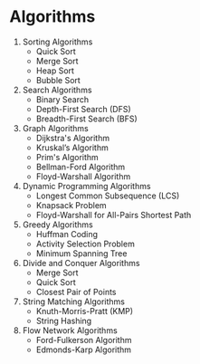 <head>
    <meta charset="UTF-8">
    <meta name="viewport" content="width=device-width, initial-scale=1.0">
</head>
<body>
    <h1>Algorithms</h1>
    <ol>
        <li>Sorting Algorithms
            <ul>
                <li>Quick Sort</li>
                <li>Merge Sort</li>
                <li>Heap Sort</li>
                <li>Bubble Sort</li>
            </ul>
        </li>
        <li>Search Algorithms
            <ul>
                <li>Binary Search</li>
                <li>Depth-First Search (DFS)</li>
                <li>Breadth-First Search (BFS)</li>
            </ul>
        </li>
        <li>Graph Algorithms
            <ul>
                <li>Dijkstra's Algorithm</li>
                <li>Kruskal’s Algorithm</li>
                <li>Prim's Algorithm</li>
                <li>Bellman-Ford Algorithm</li>
                <li>Floyd-Warshall Algorithm</li>
            </ul>
        </li>
        <li>Dynamic Programming Algorithms
            <ul>
                <li>Longest Common Subsequence (LCS)</li>
                <li>Knapsack Problem</li>
                <li>Floyd-Warshall for All-Pairs Shortest Path</li>
            </ul>
        </li>
        <li>Greedy Algorithms
            <ul>
                <li>Huffman Coding</li>
                <li>Activity Selection Problem</li>
                <li>Minimum Spanning Tree</li>
            </ul>
        </li>
        <li>Divide and Conquer Algorithms
            <ul>
                <li>Merge Sort</li>
                <li>Quick Sort</li>
                <li>Closest Pair of Points</li>
            </ul>
        </li>
        <li>String Matching Algorithms
            <ul>
                <li>Knuth-Morris-Pratt (KMP)</li>
                <li>String Hashing</li>
            </ul>
        </li>
        <li>Flow Network Algorithms
            <ul>
                <li>Ford-Fulkerson Algorithm</li>
                <li>Edmonds-Karp Algorithm</li>
            </ul>
        </li>
    </ol>
</body>

